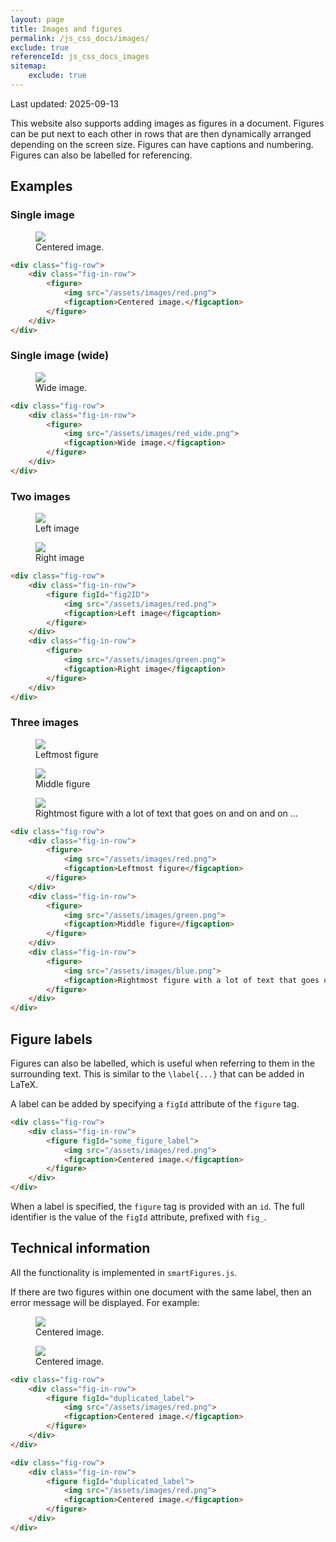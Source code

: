 ```yaml
---
layout: page
title: Images and figures
permalink: /js_css_docs/images/
exclude: true
referenceId: js_css_docs_images
sitemap:
    exclude: true
---
```


Last updated: 2025-09-13

This website also supports adding images as figures in a document. Figures can be put next to each other in rows that are then dynamically arranged depending on the screen size. Figures can have captions and numbering. Figures can also be labelled for referencing.

## Examples

### Single image

<div class="fig-row">
    <div class="fig-in-row">
        <figure>
            <img src="/assets/images/red.png">
            <figcaption>Centered image.</figcaption>
        </figure>
    </div>
</div>

```html
<div class="fig-row">
    <div class="fig-in-row">
        <figure>
            <img src="/assets/images/red.png">
            <figcaption>Centered image.</figcaption>
        </figure>
    </div>
</div>
```

### Single image (wide)

<div class="fig-row">
    <div class="fig-in-row">
        <figure>
            <img src="/assets/images/red_wide.png">
            <figcaption>Wide image.</figcaption>
        </figure>
    </div>
</div>

```html
<div class="fig-row">
    <div class="fig-in-row">
        <figure>
            <img src="/assets/images/red_wide.png">
            <figcaption>Wide image.</figcaption>
        </figure>
    </div>
</div>
```

### Two images

<div class="fig-row">
    <div class="fig-in-row">
        <figure figId="fig2ID">
            <img src="/assets/images/red.png">
            <figcaption>Left image</figcaption>
        </figure>
    </div>
    <div class="fig-in-row">
        <figure>
            <img src="/assets/images/green.png">
            <figcaption>Right image</figcaption>
        </figure>
    </div>
</div>

```html
<div class="fig-row">
    <div class="fig-in-row">
        <figure figId="fig2ID">
            <img src="/assets/images/red.png">
            <figcaption>Left image</figcaption>
        </figure>
    </div>
    <div class="fig-in-row">
        <figure>
            <img src="/assets/images/green.png">
            <figcaption>Right image</figcaption>
        </figure>
    </div>
</div>
```

### Three images

<div class="fig-row">
    <div class="fig-in-row">
        <figure>
            <img src="/assets/images/red.png">
            <figcaption>Leftmost figure</figcaption>
        </figure>
    </div>
    <div class="fig-in-row">
        <figure>
            <img src="/assets/images/green.png">
            <figcaption>Middle figure</figcaption>
        </figure>
    </div>
    <div class="fig-in-row">
        <figure>
            <img src="/assets/images/blue.png">
            <figcaption>Rightmost figure with a lot of text that goes on and on and on ...</figcaption>
        </figure>
    </div>
</div>

```html
<div class="fig-row">
    <div class="fig-in-row">
        <figure>
            <img src="/assets/images/red.png">
            <figcaption>Leftmost figure</figcaption>
        </figure>
    </div>
    <div class="fig-in-row">
        <figure>
            <img src="/assets/images/green.png">
            <figcaption>Middle figure</figcaption>
        </figure>
    </div>
    <div class="fig-in-row">
        <figure>
            <img src="/assets/images/blue.png">
            <figcaption>Rightmost figure with a lot of text that goes on and on and on ...</figcaption>
        </figure>
    </div>
</div>
```

## Figure labels

Figures can also be labelled, which is useful when referring to them in the surrounding text. This is similar to the `\label{...}` that can be added in LaTeX.

A label can be added by specifying a `figId` attribute of the `figure` tag.

```html
<div class="fig-row">
    <div class="fig-in-row">
        <figure figId="some_figure_label">
            <img src="/assets/images/red.png">
            <figcaption>Centered image.</figcaption>
        </figure>
    </div>
</div>
```

When a label is specified, the `figure` tag is provided with an `id`. The full identifier is the value of the `figId` attribute, prefixed with `fig_`.


## Technical information

All the functionality is implemented in `smartFigures.js`. 

If there are two figures within one document with the same label, then an error message will be displayed. For example:

<div class="fig-row">
    <div class="fig-in-row">
        <figure figId="duplicated_label">
            <img src="/assets/images/red.png">
            <figcaption>Centered image.</figcaption>
        </figure>
    </div>
</div>

<div class="fig-row">
    <div class="fig-in-row">
        <figure figId="duplicated_label">
            <img src="/assets/images/red.png">
            <figcaption>Centered image.</figcaption>
        </figure>
    </div>
</div>

```html
<div class="fig-row">
    <div class="fig-in-row">
        <figure figId="duplicated_label">
            <img src="/assets/images/red.png">
            <figcaption>Centered image.</figcaption>
        </figure>
    </div>
</div>

<div class="fig-row">
    <div class="fig-in-row">
        <figure figId="duplicated_label">
            <img src="/assets/images/red.png">
            <figcaption>Centered image.</figcaption>
        </figure>
    </div>
</div>
```



